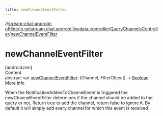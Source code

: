 ```yaml
---
title: newChannelEventFilter
---
```

//[stream-chat-android-offline](../../../index.md)/[io.getstream.chat.android.livedata.controller](../index.md)/[QueryChannelsController](index.md)/[newChannelEventFilter](newChannelEventFilter.md)



# newChannelEventFilter  
[androidJvm]  
Content  
abstract var [newChannelEventFilter](newChannelEventFilter.md): (Channel, FilterObject) -&gt; [Boolean](https://kotlinlang.org/api/latest/jvm/stdlib/kotlin/-boolean/index.html)  
More info  


When the NotificationAddedToChannelEvent is triggered the newChannelEventFilter determines if the channel should be added to the query or not. Return true to add the channel, return false to ignore it. By default it will simply add every channel for which this event is received

  



